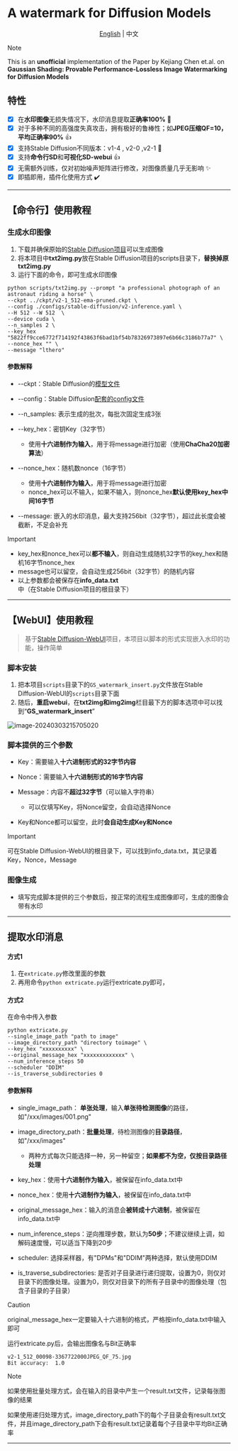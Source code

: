 # A watermark for Diffusion Models



<p align="center"><a href="./README_en.md">English</a> | 中文</p>

 

> [!NOTE]
> This is an **unofficial** implementation of the Paper by Kejiang Chen et.al. on **Gaussian Shading: Provable Performance-Lossless Image Watermarking for Diffusion Models**

 

## 特性

- [x] 在**水印图像**无损失情况下，水印消息提取**正确率100%** :tada:
- [x] 对于多种不同的高强度失真攻击，拥有极好的鲁棒性；如**JPEG压缩QF=10，平均正确率90%** :+1:
- [x] 支持Stable Diffusion不同版本：v1-4 , v2-0 ,v2-1 :tada:
- [x] 支持**命令行SD**和**可视化SD-webui** :+1:
- [x] 无需额外训练，仅对初始噪声矩阵进行修改，对图像质量几乎无影响 :sparkles:
- [x] 即插即用，插件化使用方式 :heavy_check_mark:

-----------




## 【命令行】使用教程

### 生成水印图像

1. 下载并确保原始的[Stable Diffusion项目](https://github.com/Stability-AI/stablediffusion)可以生成图像
2. 将本项目中**txt2img.py**放在Stable Diffusion项目的scripts目录下，**替换掉原txt2img.py**
3. 运行下面的命令，即可生成水印图像

```shell
python scripts/txt2img.py --prompt "a professional photograph of an astronaut riding a horse" \
--ckpt ../ckpt/v2-1_512-ema-pruned.ckpt \
--config ./configs/stable-diffusion/v2-inference.yaml \
--H 512 --W 512  \
--device cuda \
--n_samples 2 \
--key_hex "5822ff9cce6772f714192f43863f6bad1bf54b78326973897e6b66c3186b77a7" \
--nonce_hex "" \
--message "lthero"
```

 



#### 参数解释

* --ckpt：Stable Diffusion的[模型文件](https://huggingface.co/stabilityai/stable-diffusion-2-1/tree/main)

* --config：Stable Diffusion[配套的config文件](https://github.com/Stability-AI/stablediffusion/tree/main/configs/stable-diffusion)

* --n_samples: 表示生成的批次，每批次固定生成3张

* --key_hex：密钥Key（32字节）
  * 使用**十六进制作为输入**，用于将message进行加密（使用**ChaCha20加密算法**）
  
* --nonce_hex：随机数nonce（16字节）
  * 使用**十六进制作为输入**，用于将message进行加密
  * nonce_hex可以不输入，如果不输入，则nonce_hex**默认使用key_hex中间16字节**
  
* --message: 嵌入的水印消息，最大支持256bit（32字节），超过此长度会被截断，不足会补充

  

 

> [!important]
>
> * key_hex和nonce_hex可以**都不输入**，则自动生成随机32字节的key_hex和随机16字节nonce_hex
> * message也可以留空，会自动生成256bit（32字节）的随机内容
> * 以上参数都会被保存在**info_data.txt**中（在Stable Diffusion项目的根目录下）



------



## 【WebUI】使用教程

> 基于[Stable Diffusion-WebUI](https://github.com/AUTOMATIC1111/stable-diffusion-webui)项目，本项目以脚本的形式实现嵌入水印的功能，操作简单

### 脚本安装

1. 把本项目`scripts`目录下的`GS_watermark_insert.py`文件放在Stable Diffusion-WebUI的`scripts`目录下面
2. 随后，**重启webui**，在**txt2img和img2img**栏目最下方的脚本选项中可以找到“**GS_watermark_insert**”

![image-20240303215705020](https://cdn.lthero.cn/post_images/course/ML/image-20240303215705020.png)

### 脚本提供的三个参数

* Key：需要输入**十六进制形式的32字节内容**
* Nonce：需要输入**十六进制形式的16字节内容**
* Message：内容不**超过32字节**（可以输入字符串）
  * 可以仅填写Key，将Nonce留空，会自动选择Nonce

* Key和Nonce都可以留空，此时**会自动生成Key和Nonce**

> [!important]
>
> 可在Stable Diffusion-WebUI的根目录下，可以找到info_data.txt，其记录着Key，Nonce，Message

### 图像生成

* 填写完成脚本提供的三个参数后，按正常的流程生成图像即可，生成的图像会带有水印



---



## 提取水印消息

#### 方式1

1. 在`extricate.py`修改里面的参数
2. 再用命令`python extricate.py`运行extricate.py即可，

#### 方式2

在命令中传入参数

```shell
python extricate.py 
--single_image_path "path to image"
--image_directory_path "directory toimage" \
--key_hex "xxxxxxxxxx" \
--original_message_hex "xxxxxxxxxxxxx" \
--num_inference_steps 50
--scheduler "DDIM"
--is_traverse_subdirectories 0
```

#### 参数解释

* single_image_path： **单张处理**，输入**单张待检测图像**的路径，如"/xxx/images/001.png"
* image_directory_path：**批量处理**，待检测图像的**目录路径**，如"/xxx/images"
  * 两种方式每次只能选择一种，另一种留空；**如果都不为空，仅按目录路径处理**

* key_hex：使用**十六进制作为输入**，被保留在info_data.txt中
* nonce_hex：使用**十六进制作为输入**，被保留在info_data.txt中
* original_message_hex：输入的消息会**被转成十六进制**，被保留在info_data.txt中
* num_inference_steps：逆向推理步数，默认为**50步**；不建议继续上调，如解码速度慢，可以适当下降到20步
* scheduler: 选择采样器，有"DPMs"和"DDIM"两种选择，默认使用DDIM
* is_traverse_subdirectories: 是否对子目录进行递归提取，设置为0，则仅对目录下的图像处理。设置为0，则仅对目录下的所有子目录中的图像处理（包含子目录的子目录）

> [!caution]
>
> original_message_hex一定要输入十六进制的格式，严格按info_data.txt中输入即可

 

运行extricate.py后，会输出图像名与Bit正确率

```shell
v2-1_512_00098-3367722000JPEG_QF_75.jpg
Bit accuracy:  1.0
```

> [!note]
>
> 如果使用批量处理方式，会在输入的目录中产生一个result.txt文件，记录每张图像的结果
>
> 如果使用递归处理方式，image_directory_path下的每个子目录会有result.txt文件，并且image_directory_path下会有result.txt记录着每个子目录中平均Bit正确率







-----------

